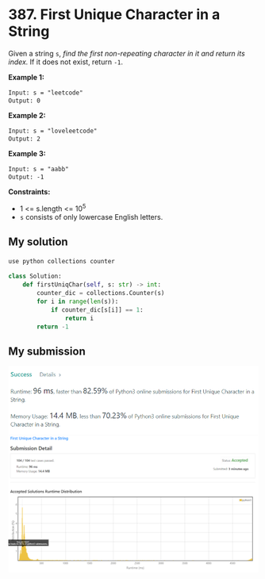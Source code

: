# 387. First Unique Character in a String

Given a string `s`, *find the first non-repeating character in it and return its index.* If it does not exist, return `-1`.

**Example 1:**
```
Input: s = "leetcode"
Output: 0
```

**Example 2:**
```
Input: s = "loveleetcode"
Output: 2
```

**Example 3:**
```
Input: s = "aabb"
Output: -1
```
 

**Constraints:**

* 1 <= s.length <= 10<sup>5</sup>
* `s` consists of only lowercase English letters.

## My solution 
`use python collections counter`

```python
class Solution:
    def firstUniqChar(self, s: str) -> int:
        counter_dic = collections.Counter(s)
        for i in range(len(s)): 
            if counter_dic[s[i]] == 1:
                return i
        return -1 
```

## My submission 
![mysub1](mysub1.png)
![mysub2](mysub2.png)